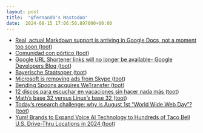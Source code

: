 ```yaml
---
layout: post
title:  "@fernand0's Mastodon"
date:  2024-08-15 17:06:50.897000+00:00
---
```

*  [Real, actual Markdown support is arriving in Google Docs, not a moment too soon ](https://arstechnica.com/gadgets/2024/07/real-actual-markdown-support-is-arriving-in-google-docs-not-a-moment-too-soon) ([toot](https://mastodon.social/@fernand0/112967130211446779))
*  [Comunidad con pórtico ](https://avecesunafoto.wordpress.com/2024/08/15/comunidad-con-portico) ([toot](https://mastodon.social/@fernand0/112967066791311783))
*  [Google URL Shortener links will no longer be available- Google Developers Blog ](https://developers.googleblog.com/en/google-url-shortener-links-will-no-longer-be-available) ([toot](https://mastodon.social/@fernand0/112966897073901051))
*  [Bayerische Staatsoper ](https://www.flickr.com/photos/fernand0/53916032303) ([toot](https://mastodon.social/@fernand0/112966891283480186))
*  [Microsoft is removing ads from Skype ](https://www.theverge.com/2024/7/31/24210273/microsoft-skype-ads-remova) ([toot](https://mastodon.social/@fernand0/112966828909105164))
*  [Bending Spoons acquires WeTransfer ](https://wetransfer.com/blog/story/bending-spoons-acquires-wetransfe) ([toot](https://mastodon.social/@fernand0/112966558845405658))
*  [12 discos para escuchar en vacaciones sin hacer nada más ](https://theconversation.com/12-discos-para-escuchar-en-vacaciones-sin-hacer-nada-mas-23460) ([toot](https://mastodon.social/@fernand0/112966239418754715))
*  [Math’s base 32 versus Linux’s base 32 ](https://www.johndcook.com/blog/2024/08/13/base-32) ([toot](https://mastodon.social/@fernand0/112965934691494674))
*  [Today’s research challenge: why is August 1st “World Wide Web Day”? ](https://simonwillison.net/2024/Aug/1/august-1st-world-wide-web-day/#atom-everythin) ([toot](https://mastodon.social/@fernand0/112965829881751996))
*  [Yum! Brands to Expand Voice AI Technology to Hundreds of Taco Bell U.S. Drive-Thru Locations in 2024   ](https://investors.yum.com/news-events/financial-releases/news-details/2024/Yum-Brands-to-Expand-Voice-AI-Technology-to-Hundreds-of-Taco-Bell-U.S.-Drive-Thru-Locations-in-2024-with-a-Future-Vision-to-Bring-the-Technology) ([toot](https://mastodon.social/@fernand0/112965627895024201))
